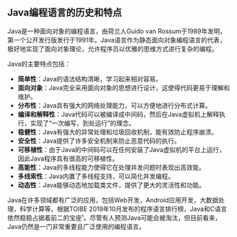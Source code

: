 ## Java编程语言的历史和特点

Java是一种面向对象的编程语言，由荷兰人Guido van Rossum于1989年发明，第一个公开发行版发行于1991年。Java语言作为静态面向对象编程语言的代表，极好地实现了面向对象理论，允许程序员以优雅的思维方式进行复杂的编程。

Java的主要特点包括：
- **简单性**：Java的语法结构清晰，学习起来相对容易。
- **面向对象**：Java完全采用面向对象的思想进行设计，这使得代码更易于理解和维护。
- **分布性**：Java具有强大的网络处理能力，可以方便地进行分布式计算。
- **编译和解释性**：Java代码可以被编译成中间码，然后在Java虚拟机上解释执行，实现了“一次编写，到处运行”的理念。
- **稳健性**：Java有强大的异常处理和垃圾回收机制，能有效防止程序崩溃。
- **安全性**：Java提供了许多安全机制来防止恶意代码的执行。
- **可移植性**：由于Java的中间码可以在任何安装了Java虚拟机的平台上运行，因此Java程序具有很高的可移植性。
- **高能性**：Java的多线程能力使得它在处理并发问题时表现出高效能。
- **多线索性**：Java内置了多线程支持，可以简化并发编程。
- **动态性**：Java能够动态地加载类文件，提供了更大的灵活性和功能。

Java在许多领域都有广泛的应用，包括Web开发，Android应用开发，大数据处理，科学计算等。根据TOIBE 2019年10月发布的程序语言排行榜，Java和C语言依然稳稳占据着前二的宝座¹。尽管有人预测Java可能会被淘汰，但目前看来，Java仍然是一门非常重要且广泛使用的编程语言。